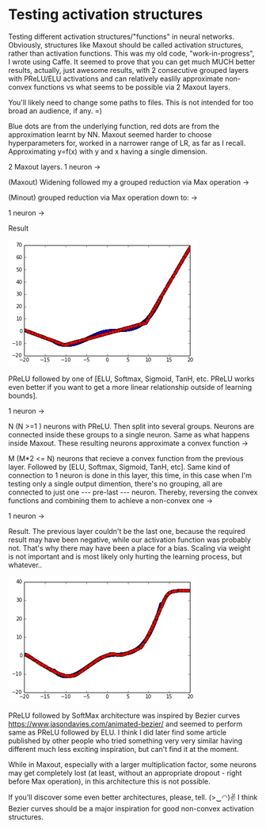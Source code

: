 # Testing activation structures
Testing different activation structures/"functions" in neural networks. Obviously, structures like Maxout should be called activation structures, rather than activation functions. This was my old code, "work-in-progress", I wrote using Caffe. It seemed to prove that you can get much MUCH better results, actually, just awesome results, with 2 consecutive grouped layers with PReLU/ELU activations and can relatively easlily approximate non-convex functions vs what seems to be possible via 2 Maxout layers.

You'll likely need to change some paths to files. This is not intended for too broad an audience, if any. =)

Blue dots are from the underlying function, red dots are from the approximation learnt by NN. Maxout seemed harder to choose hyperparameters for, worked in a narrower range of LR, as far as I recall. Approximating y=f(x) with y and x having a single dimension.


2 Maxout layers. 1 neuron ->

(Maxout) Widening followed my a grouped reduction via Max operation ->

(Minout) grouped reduction via Max operation down to: ->

1 neuron ->

Result

![2 maxout layers](2-maxout.png)



PReLU followed by one of [ELU, Softmax, Sigmoid, TanH, etc. PReLU works even better if you want to get a more linear relationship outside of learning bounds].

1 neuron ->

N  (N >=1 )  neurons with PReLU. Then split into several groups. Neurons are connected inside these groups to a single neuron. Same as what happens inside Maxout. These resulting neurons approximate a convex function ->

M  (M*2 <= N)  neurons that recieve a convex function from the previous layer. Followed by [ELU, Softmax, Sigmoid, TanH, etc]. Same kind of connection to 1 neuron is done in this layer, this time, in this case when I'm testing only a single output dimention, there's no grouping, all are connected to just one --- pre-last --- neuron. Thereby, reversing the convex functions and combining them to achieve a non-convex one ->

1 neuron ->

Result. The previous layer couldn't be the last one, because the required result may have been negative, while our activation function was probably not. That's why there may have been a place for a bias. Scaling via weight is not important and is most likely only hurting the learning process, but whatever..

![PReLU followed by ELU, or Softmax](bezier-pyramid.png)




PReLU followed by SoftMax architecture was inspired by Bezier curves https://www.jasondavies.com/animated-bezier/ and seemed to perform same as PReLU followed by ELU. I think I did later find some article published by other people who tried something very very similar having different much less exciting inspiration, but can't find it at the moment.

While in Maxout, especially with a larger multiplication factor, some neurons may get completely lost (at least, without an appropriate dropout - right before Max operation), in this architecture this is not possible.

If you'll discover some even better architectures, please, tell. (>‿◠)✌ I think Bezier curves should be a major inspiration for good non-convex activation structures.
